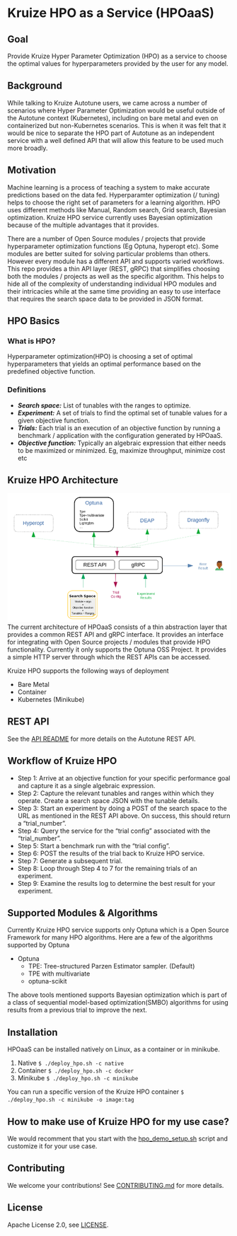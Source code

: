 # Kruize HPO as a Service (HPOaaS)

## Goal

Provide Kruize Hyper Parameter Optimization (HPO) as a service to choose the optimal values for hyperparameters provided by the user for any model.

## Background

While talking to Kruize Autotune users, we came across a number of scenarios where Hyper Parameter Optimization would be useful outside of the Autotune context (Kubernetes), including on bare metal and even on containerized but non-Kubernetes scenarios. This is when it was felt that it would be nice to separate the HPO part of Autotune as an independent service with a well defined API that will allow this feature to be used much more broadly.

## Motivation

Machine learning is a process of teaching a system to make accurate predictions based on the data fed. Hyperparamter optimization (/ tuning) helps to choose the right set of parameters for a learning algorithm. HPO uses different methods like Manual, Random search, Grid search, Bayesian optimization. Kruize HPO service currently uses Bayesian optimization because of the multiple advantages that it provides.

There are a number of Open Source modules / projects that provide hyperparameter optimization functions (Eg Optuna, hyperopt etc). Some modules are better suited for solving particular problems than others. However every module has a different API and supports varied workflows. This repo provides a thin API layer (REST, gRPC) that simplifies choosing both the modules / projects as well as the specific algorithm. This helps to hide all of the complexity of understanding individual HPO modules and their intricacies while at the same time providing an easy to use interface that requires the search space data to be provided in JSON format.

## HPO Basics
### What is HPO?
Hyperparameter optimization(HPO) is choosing a set of optimal hyperparameters that yields an optimal performance based on the predefined objective function. 

### Definitions
- **_Search space:_** List of tunables with the ranges to optimize.
- **_Experiment:_** A set of trials to find the optimal set of tunable values for a given objective function.
- **_Trials:_** Each trial is an execution of an objective function by running a benchmark / application with the configuration generated by HPOaaS.
- **_Objective function:_** Typically an algebraic expression that either needs to be maximized or minimized. Eg, maximize throughput, minimize cost etc

## Kruize HPO Architecture
![Kruize HPO Architecture](/design/hpoaas.png)
The current architecture of HPOaaS consists of a thin abstraction layer that provides a common REST API and gRPC interface. It provides an interface for integrating with Open Source projects / modules that provide HPO functionality. Currently it only supports the Optuna OSS Project. It provides a simple HTTP server through which the REST APIs can be accessed.

Kruize HPO supports the following ways of deployment
- Bare Metal
- Container
- Kubernetes (Minikube)

## REST API

See the [API README](/design/API.md) for more details on the Autotune REST API.

## Workflow of Kruize HPO
- Step 1: Arrive at an objective function for your specific performance goal and capture it as a single algebraic expression.
- Step 2: Capture the relevant tunables and ranges within which they operate. Create a search space JSON with the tunable details.
- Step 3: Start an experiment by doing a POST of the search space to the URL as mentioned in the REST API above. On success, this should return a “trial\_number”.
- Step 4: Query the service for the “trial config” associated with the “trial\_number”.
- Step 5: Start a benchmark run with the “trial config”.
- Step 6: POST the results of the trial back to Kruize HPO service.
- Step 7: Generate a subsequent trial.
- Step 8: Loop through Step 4 to 7 for the remaining trials of an experiment.
- Step 9: Examine the results log to determine the best result for your experiment.

## Supported Modules & Algorithms
Currently Kruize HPO service supports only Optuna which is a Open Source Framework for many HPO algorithms. Here are a few of the algorithms supported by Optuna
- Optuna
  * TPE:  Tree-structured Parzen Estimator sampler. (Default)
  * TPE with multivariate
  * optuna-scikit

The above tools mentioned supports Bayesian optimization which is part of a class of sequential model-based optimization(SMBO) algorithms for using results from a previous trial to improve the next.

## Installation

HPOaaS can be installed natively on Linux, as a container or in minikube.
1. Native
    `$ ./deploy_hpo.sh -c native`
2. Container
    `$ ./deploy_hpo.sh -c docker`
3. Minikube
    `$ ./deploy_hpo.sh -c minikube`

You can run a specific version of the Kruize HPO container
    `$ ./deploy_hpo.sh -c minikube -o image:tag`

## How to make use of Kruize HPO for my use case?

We would recomment that you start with the [hpo\_demo\_setup.sh](https://github.com/kruize/kruize-demos/blob/main/hpo_demo_setup.sh) script and customize it for your use case.

## Contributing

We welcome your contributions! See [CONTRIBUTING.md](/CONTRIBUTING.md) for more details.

## License

Apache License 2.0, see [LICENSE](/LICENSE).
